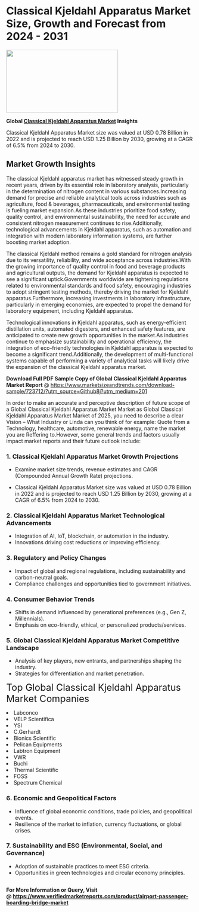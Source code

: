 <H1>Classical Kjeldahl Apparatus Market Size, Growth and Forecast from 2024 - 2031</H1><img class="aligncenter size-medium wp-image-584254" src="https://thirdeyenews.in/wp-content/uploads/2024/09/Global-Market-Research-300x168.jpeg" alt="" width="300" height="168" /><p><strong>Global&nbsp;<a href="https://www.marketsizeandtrends.com/download-sample/723712/?utm_source=Github8j?utm_medium=201">Classical Kjeldahl Apparatus Market</a> Insights</strong></p><p>Classical Kjeldahl Apparatus Market size was valued at USD 0.78 Billion in 2022 and is projected to reach USD 1.25 Billion by 2030, growing at a CAGR of 6.5% from 2024 to 2030.</p><p><h2>Market Growth Insights</h2> <p>The classical Kjeldahl apparatus market has witnessed steady growth in recent years, driven by its essential role in laboratory analysis, particularly in the determination of nitrogen content in various substances.Increasing demand for precise and reliable analytical tools across industries such as agriculture, food & beverages, pharmaceuticals, and environmental testing is fueling market expansion.As these industries prioritize food safety, quality control, and environmental sustainability, the need for accurate and consistent nitrogen measurement continues to rise.Additionally, technological advancements in Kjeldahl apparatus, such as automation and integration with modern laboratory information systems, are further boosting market adoption.</p> <p>The classical Kjeldahl method remains a gold standard for nitrogen analysis due to its versatility, reliability, and wide acceptance across industries.With the growing importance of quality control in food and beverage products and agricultural outputs, the demand for Kjeldahl apparatus is expected to see a significant uptick.Governments worldwide are tightening regulations related to environmental standards and food safety, encouraging industries to adopt stringent testing methods, thereby driving the market for Kjeldahl apparatus.Furthermore, increasing investments in laboratory infrastructure, particularly in emerging economies, are expected to propel the demand for laboratory equipment, including Kjeldahl apparatus.</p> <p>Technological innovations in Kjeldahl apparatus, such as energy-efficient distillation units, automated digesters, and enhanced safety features, are anticipated to create new growth opportunities in the market.As industries continue to emphasize sustainability and operational efficiency, the integration of eco-friendly technologies in Kjeldahl apparatus is expected to become a significant trend.Additionally, the development of multi-functional systems capable of performing a variety of analytical tasks will likely drive the expansion of the classical Kjeldahl apparatus market.</p> <p><span class=""><strong>Download Full PDF Sample Copy of Global Classical Kjeldahl Apparatus Market Report</strong> @ <a href="https://www.marketsizeandtrends.com/download-sample/723712/?utm_source=Github8j?utm_medium=201" target="_blank">https://www.marketsizeandtrends.com/download-sample/723712/?utm_source=Github8j?utm_medium=201</a></span></p><p>In order to make an accurate and perceptive description of future scope of a Global&nbsp;Classical Kjeldahl Apparatus Market Market as Global&nbsp;Classical Kjeldahl Apparatus Market Market of 2025, you need to describe a clear Vision &ndash; What Industry or Linda can you think of for example: Quote from a Technology, healthcare, automotive, renewable energy, name the market you are Reffering to.However, some general trends and factors usually impact market reports and their future outlook include:</p><h3>1.&nbsp;<strong>Classical Kjeldahl Apparatus Market Growth Projections</strong></h3><ul><li>Examine market size trends, revenue estimates and CAGR (Compounded Annual Growth Rate) projections.</li><li><p>Classical Kjeldahl Apparatus Market size was valued at USD 0.78 Billion in 2022 and is projected to reach USD 1.25 Billion by 2030, growing at a CAGR of 6.5% from 2024 to 2030.</p></li></ul><h3>2.&nbsp;<strong>Classical Kjeldahl Apparatus Market Technological Advancements</strong></h3><ul><li>Integration of AI, IoT, blockchain, or automation in the industry.</li><li>Innovations driving cost reductions or improving efficiency.</li></ul><h3>3.&nbsp;<strong>Regulatory and Policy Changes</strong></h3><ul><li>Impact of global and regional regulations, including sustainability and carbon-neutral goals.</li><li>Compliance challenges and opportunities tied to government initiatives.</li></ul><h3>4.&nbsp;<strong>Consumer Behavior Trends</strong></h3><ul><li>Shifts in demand influenced by generational preferences (e.g., Gen Z, Millennials).</li><li>Emphasis on eco-friendly, ethical, or personalized products/services.</li></ul><h3>5.&nbsp;<strong>Global Classical Kjeldahl Apparatus Market Competitive Landscape</strong></h3><ul><li>Analysis of key players, new entrants, and partnerships shaping the industry.</li><li>Strategies for differentiation and market penetration.</li></ul><p data-pm-slice="1 1 []"><span style="color: inherit; font-family: inherit; font-size: 25px;">Top Global Classical Kjeldahl Apparatus Market Companies</span></p><div class="" data-test-id=""><p><li>Labconco</li><li> VELP Scientifica</li><li> YSI</li><li> C.Gerhardt</li><li> Bionics Scientific</li><li> Pelican Equipments</li><li> Labtron Equipment</li><li> VWR</li><li> Buchi</li><li> Thermal Scientific</li><li> FOSS</li><li> Spectrum Chemical</li></p></div><h3>6.&nbsp;<strong>Economic and Geopolitical Factors</strong></h3><ul><li>Influence of global economic conditions, trade policies, and geopolitical events.</li><li>Resilience of the market to inflation, currency fluctuations, or global crises.</li></ul><h3>7.&nbsp;<strong>Sustainability and ESG (Environmental, Social, and Governance)</strong></h3><ul><li>Adoption of sustainable practices to meet ESG criteria.</li><li>Opportunities in green technologies and circular economy principles.</li></ul><h2><strong style="font-size: 14px;">For More Information or Query, Visit @&nbsp;</strong><a style="background-color: #ffffff; font-size: 14px;" href="https://www.marketsizeandtrends.com/report/classical-kjeldahl-apparatus-market/" target="_blank">https://www.verifiedmarketreports.com/product/airport-passenger-boarding-bridge-market</a></h2>